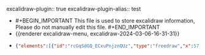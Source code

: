 excalidraw-plugin:: true
excalidraw-plugin-alias:: test

- #+BEGIN_IMPORTANT
  This file is used to store excalidraw information, Please do not manually edit this file.
  #+END_IMPORTANT
- {{renderer excalidraw-menu, excalidraw-2024-03-06-16-31-31}}
- ```json
  {"elements":[{"id":"rcGqSdGQ_ECxuPnjznQUz","type":"freedraw","x":573.8284912109375,"y":272.98762130737305,"width":0.72747802734375,"height":0,"angle":0,"strokeColor":"#1e1e1e","backgroundColor":"transparent","fillStyle":"solid","strokeWidth":2,"strokeStyle":"solid","roughness":1,"opacity":100,"groupIds":[],"frameId":null,"roundness":null,"seed":1118783855,"version":5,"versionNonce":2113715361,"isDeleted":false,"boundElements":null,"updated":1709739123559,"link":null,"locked":false,"points":[[0,0],[0.72747802734375,0],[0,0]],"pressures":[],"simulatePressure":true,"lastCommittedPoint":[0.72747802734375,0]}],"files":{},"appState":{"gridSize":null,"viewBackgroundColor":"#ffffff","zoom":{"value":1},"offsetTop":19.997577667236328,"offsetLeft":0,"scrollX":0,"scrollY":0,"viewModeEnabled":false,"zenModeEnabled":false}}
  ```